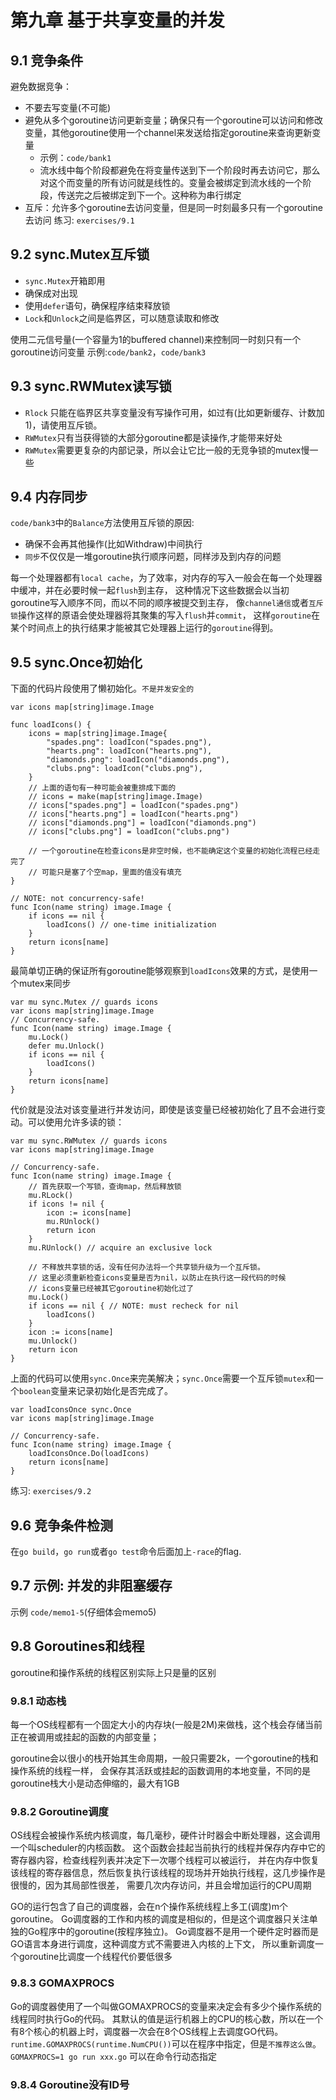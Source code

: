 # 第九章 基于共享变量的并发

## 9.1 竞争条件

避免数据竞争：
* 不要去写变量(不可能)
* 避免从多个goroutine访问更新变量；确保只有一个goroutine可以访问和修改变量，其他goroutine使用一个channel来发送给指定goroutine来查询更新变量
    * 示例：`code/bank1`
    * 流水线中每个阶段都避免在将变量传送到下一个阶段时再去访问它，那么对这个而变量的所有访问就是线性的。变量会被绑定到流水线的一个阶段，传送完之后被绑定到下一个。这种称为串行绑定
* 互斥：允许多个goroutine去访问变量，但是同一时刻最多只有一个goroutine去访问
练习: `exercises/9.1`

## 9.2 sync.Mutex互斥锁

* `sync.Mutex`开箱即用
* 确保成对出现
* 使用`defer`语句，确保程序结束释放锁
* `Lock`和`Unlock`之间是临界区，可以随意读取和修改

使用二元信号量(一个容量为1的buffered channel)来控制同一时刻只有一个goroutine访问变量
示例:`code/bank2`，`code/bank3`

## 9.3 sync.RWMutex读写锁

* `Rlock` 只能在临界区共享变量没有写操作可用，如过有(比如更新缓存、计数加1)，请使用互斥锁。
* `RWMutex`只有当获得锁的大部分goroutine都是读操作,才能带来好处
* `RWMutex`需要更复杂的内部记录，所以会让它比一般的无竞争锁的mutex慢一些

## 9.4 内存同步

`code/bank3`中的`Balance`方法使用互斥锁的原因:
* 确保不会再其他操作(比如Withdraw)中间执行
* `同步`不仅仅是一堆goroutine执行顺序问题，同样涉及到内存的问题

每一个处理器都有`local cache`，为了效率，对内存的写入一般会在每一个处理器中缓冲，并在必要时候一起`flush`到主存，
这种情况下这些数据会以当初goroutine写入顺序不同，而以不同的顺序被提交到主存，
像`channel通信`或者`互斥锁`操作这样的原语会使处理器将其聚集的写入`flush`并`commit`，
这样`goroutine`在某个时间点上的执行结果才能被其它处理器上运行的`goroutine`得到。

## 9.5 sync.Once初始化

下面的代码片段使用了懒初始化。`不是并发安全的`

```
var icons map[string]image.Image

func loadIcons() {
    icons = map[string]image.Image{
        "spades.png": loadIcon("spades.png"),
        "hearts.png": loadIcon("hearts.png"),
        "diamonds.png": loadIcon("diamonds.png"),
        "clubs.png": loadIcon("clubs.png"),
    }
	// 上面的语句有一种可能会被重排成下面的
	// icons = make(map[string]image.Image)
	// icons["spades.png"] = loadIcon("spades.png")
	// icons["hearts.png"] = loadIcon("hearts.png")
	// icons["diamonds.png"] = loadIcon("diamonds.png")
	// icons["clubs.png"] = loadIcon("clubs.png")

	// 一个goroutine在检查icons是非空时候，也不能确定这个变量的初始化流程已经走完了
	// 可能只是塞了个空map，里面的值没有填充
}

// NOTE: not concurrency-safe!
func Icon(name string) image.Image {
    if icons == nil {
        loadIcons() // one-time initialization
    }
    return icons[name]
}
```

最简单切正确的保证所有goroutine能够观察到`loadIcons`效果的方式，是使用一个mutex来同步
```
var mu sync.Mutex // guards icons
var icons map[string]image.Image
// Concurrency-safe.
func Icon(name string) image.Image {
    mu.Lock()
    defer mu.Unlock()
    if icons == nil {
        loadIcons()
    }
    return icons[name]
}
```
代价就是没法对该变量进行并发访问，即使是该变量已经被初始化了且不会进行变动。可以使用允许多读的锁：
```
var mu sync.RWMutex // guards icons
var icons map[string]image.Image

// Concurrency-safe.
func Icon(name string) image.Image {
    // 首先获取一个写锁，查询map，然后释放锁
    mu.RLock()
    if icons != nil {
        icon := icons[name]
        mu.RUnlock()
        return icon
    }
    mu.RUnlock() // acquire an exclusive lock

    // 不释放共享锁的话，没有任何办法将一个共享锁升级为一个互斥锁。
    // 这里必须重新检查icons变量是否为nil，以防止在执行这一段代码的时候
    // icons变量已经被其它goroutine初始化过了
    mu.Lock()
    if icons == nil { // NOTE: must recheck for nil
        loadIcons()
    }
    icon := icons[name]
    mu.Unlock()
    return icon
}
```
上面的代码可以使用`sync.Once`来完美解决；`sync.Once`需要一个互斥锁`mutex`和一个`boolean`变量来记录初始化是否完成了。
```
var loadIconsOnce sync.Once
var icons map[string]image.Image

// Concurrency-safe.
func Icon(name string) image.Image {
    loadIconsOnce.Do(loadIcons)
    return icons[name]
}
```
练习: `exercises/9.2`

## 9.6 竞争条件检测
在`go build`，`go run`或者`go test`命令后面加上`-race`的flag.

## 9.7 示例: 并发的非阻塞缓存
示例 `code/memo1-5`(仔细体会memo5)

## 9.8 Goroutines和线程

goroutine和操作系统的线程区别实际上只是量的区别

### 9.8.1 动态栈
每一个OS线程都有一个固定大小的内存块(一般是2M)来做栈，这个栈会存储当前正在被调用或挂起的函数的内部变量；

goroutine会以很小的栈开始其生命周期，一般只需要2k，一个goroutine的栈和操作系统的线程一样，
会保存其活跃或挂起的函数调用的本地变量，不同的是goroutine栈大小是动态伸缩的，最大有1GB

### 9.8.2 Goroutine调度
OS线程会被操作系统内核调度，每几毫秒，硬件计时器会中断处理器，这会调用一个叫scheduler的内核函数。
这个函数会挂起当前执行的线程并保存内存中它的寄存器内容，检查线程列表并决定下一次哪个线程可以被运行，
并在内存中恢复该线程的寄存器信息，然后恢复执行该线程的现场并开始执行线程，这几步操作是很慢的，因为其局部性很差，
需要几次内存访问，并且会增加运行的CPU周期

GO的运行包含了自己的调度器，会在n个操作系统线程上多工(调度)m个goroutine。
Go调度器的工作和内核的调度是相似的，但是这个调度器只关注单独的Go程序中的goroutine(按程序独立)。
Go调度器不是用一个硬件定时器而是GO语言本身进行调度，这种调度方式不需要进入内核的上下文，
所以重新调度一个goroutine比调度一个线程代价要低很多

### 9.8.3 GOMAXPROCS
Go的调度器使用了一个叫做GOMAXPROCS的变量来决定会有多少个操作系统的线程同时执行Go的代码。
其默认的值是运行机器上的CPU的核心数，所以在一个有8个核心的机器上时，调度器一次会在8个OS线程上去调度GO代码。
`runtime.GOMAXPROCS(runtime.NumCPU())`可以在程序中指定，但是`不推荐这么做`。
`GOMAXPROCS=1 go run xxx.go` 可以在命令行动态指定

### 9.8.4 Goroutine没有ID号
